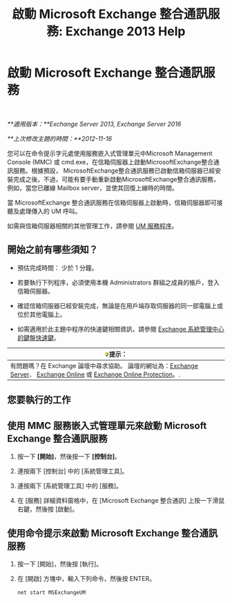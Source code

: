 ﻿---
title: '啟動 Microsoft Exchange 整合通訊服務: Exchange 2013 Help'
TOCTitle: 啟動 Microsoft Exchange 整合通訊服務
ms:assetid: b54008e6-172e-4435-8516-57cff740e89c
ms:mtpsurl: https://technet.microsoft.com/zh-tw/library/Bb124330(v=EXCHG.150)
ms:contentKeyID: 50554054
ms.date: 05/21/2018
mtps_version: v=EXCHG.150
ms.translationtype: MT
---

# 啟動 Microsoft Exchange 整合通訊服務

 

_**適用版本：**Exchange Server 2013, Exchange Server 2016_

_**上次修改主題的時間：**2012-11-16_

您可以在命令提示字元處使用服務嵌入式管理單元中Microsoft Management Console (MMC) 或 cmd.exe，在信箱伺服器上啟動MicrosoftExchange整合通訊服務。根據預設， MicrosoftExchange整合通訊服務已啟動信箱伺服器已經安裝完成之後。不過，可能有要手動重新啟動MicrosoftExchange整合通訊服務，例如，當您已離線 Mailbox server，並使其回復上線時的時間。

當 MicrosoftExchange 整合通訊服務在信箱伺服器上啟動時，信箱伺服器即可接聽及處理傳入的 UM 呼叫。

如需與信箱伺服器相關的其他管理工作，請參閱 [UM 服務程序](um-services-procedures-exchange-2013-help.md)。

## 開始之前有哪些須知？

  - 預估完成時間： 少於 1 分鐘。

  - 若要執行下列程序，必須使用本機 Administrators 群組之成員的帳戶，登入信箱伺服器。

  - 確認信箱伺服器已經安裝完成，無論是在用戶端存取伺服器的同一部電腦上或位於其他電腦上。

  - 如需適用於此主題中程序的快速鍵相關資訊，請參閱 [Exchange 系統管理中心的鍵盤快速鍵](keyboard-shortcuts-in-the-exchange-admin-center-exchange-online-protection-help.md)。

<table>
<thead>
<tr class="header">
<th><img src="images/Bb124558.tip(EXCHG.150).gif" title="提示" alt="提示" />提示：</th>
</tr>
</thead>
<tbody>
<tr class="odd">
<td>有問題嗎？在 Exchange 論壇中尋求協助。 論壇的網址為：<a href="https://go.microsoft.com/fwlink/p/?linkid=60612">Exchange Server</a>、 <a href="https://go.microsoft.com/fwlink/p/?linkid=267542">Exchange Online</a> 或 <a href="https://go.microsoft.com/fwlink/p/?linkid=285351">Exchange Online Protection</a>。.</td>
</tr>
</tbody>
</table>


## 您要執行的工作

## 使用 MMC 服務嵌入式管理單元來啟動 Microsoft Exchange 整合通訊服務

1.  按一下 **\[開始\]**，然後按一下 **\[控制台\]**。

2.  連按兩下 \[控制台\] 中的 \[系統管理工具\]。

3.  連按兩下 \[系統管理工具\] 中的 \[服務\]。

4.  在 \[服務\] 詳細資料窗格中，在 \[Microsoft Exchange 整合通訊\] 上按一下滑鼠右鍵，然後按 \[啟動\]。

## 使用命令提示來啟動 Microsoft Exchange 整合通訊服務

1.  按一下 \[開始\]，然後按 \[執行\]。

2.  在 \[開啟\] 方塊中，輸入下列命令，然後按 ENTER。
    
        net start MSExchangeUM

